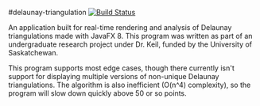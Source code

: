 #delaunay-triangulation [![Build Status](https://magnum.travis-ci.com/Decateron/delaunay-triangulation.svg?token=ZMKSt61qYsroKf5FBCgc&branch=master)](https://magnum.travis-ci.com/Decateron/delaunay-triangulation)

An application built for real-time rendering and analysis of Delaunay triangulations made with JavaFX 8. This program was written as part of an undergraduate research project under Dr. Keil, funded by the University of Saskatchewan.

This program supports most edge cases, though there currently isn't support for displaying multiple versions of non-unique Delaunay triangulations. The algorithm is also inefficient (O(n^4) complexity), so the program will slow down quickly above 50 or so points.
